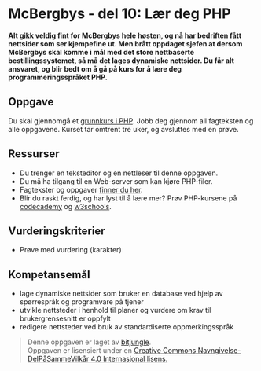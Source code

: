 McBergbys - del 10: Lær deg PHP
===============================
**Alt gikk veldig fint for McBergbys hele høsten, og nå har bedriften fått nettsider som ser kjempefine ut. Men brått oppdaget sjefen at dersom McBergbys skal komme i mål med det store nettbaserte bestillingssystemet, så må det lages dynamiske nettsider. Du får alt ansvaret, og blir bedt om å gå på kurs for å lære deg programmeringsspråket PHP.**

Oppgave
-------
Du skal gjennomgå et [grunnkurs i PHP](https://github.com/fagstoff/IT1/blob/master/Fagtekster/databaser/04.%20PHP.md). Jobb deg gjennom all fagteksten og alle oppgavene. Kurset tar omtrent tre uker, og avsluttes med en prøve.

Ressurser
---------
* Du trenger en teksteditor og en nettleser til denne oppgaven.
* Du må ha tilgang til en Web-server som kan kjøre PHP-filer.
* Fagtekster og oppgaver [finner du her](https://github.com/fagstoff/IT1/blob/master/Fagtekster/databaser/04.%20PHP.md).
* Blir du raskt ferdig, og har lyst til å lære mer? Prøv PHP-kursene på [codecademy](https://www.codecademy.com/en/tracks/php) og [w3schools](https://www.w3schools.com/php/default.asp).

Vurderingskriterier
-------------------
* Prøve med vurdering (karakter)

## Kompetansemål

* lage dynamiske nettsider som bruker en database ved hjelp av spørrespråk og programvare på tjener
* utvikle nettsteder i henhold til planer og vurdere om krav til brukergrensesnitt er oppfylt
* redigere nettsteder ved bruk av standardiserte oppmerkingsspråk

>Denne oppgaven er laget av [bitjungle](https://github.com/bitjungle).  
>Oppgaven er lisensiert under en
>[Creative Commons Navngivelse-DelPåSammeVilkår 4.0 Internasjonal lisens.
](http://creativecommons.org/licenses/by-sa/4.0/)
